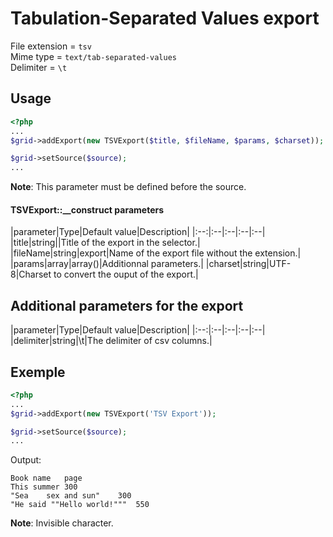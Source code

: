 Tabulation-Separated Values export
=================================

File extension = `tsv`  
Mime type = `text/tab-separated-values`  
Delimiter = `\t`

## Usage
```php
<?php
...
$grid->addExport(new TSVExport($title, $fileName, $params, $charset));

$grid->setSource($source);
...
```

**Note**: This parameter must be defined before the source.

#### TSVExport::__construct parameters

|parameter|Type|Default value|Description|
|:--:|:--|:--|:--|:--|
|title|string||Title of the export in the selector.|
|fileName|string|export|Name of the export file without the extension.|
|params|array|array()|Additionnal parameters.|
|charset|string|UTF-8|Charset to convert the ouput of the export.|

## Additional parameters for the export

|parameter|Type|Default value|Description|
|:--:|:--|:--|:--|:--|
|delimiter|string|\\t|The delimiter of csv columns.|

## Exemple
```php
<?php
...
$grid->addExport(new TSVExport('TSV Export'));

$grid->setSource($source);
...
```

Output:

```
Book name	page	
This summer	300	
"Sea	sex and sun"	300	
"He said ""Hello world!"""	550	
```

**Note**: Invisible character.
